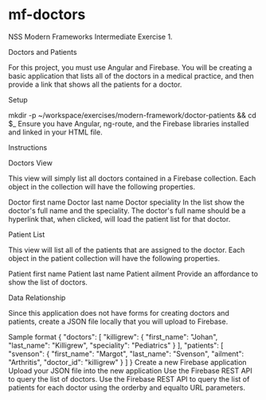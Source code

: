 # mf-doctors
NSS Modern Frameworks Intermediate Exercise 1.


Doctors and Patients

For this project, you must use Angular and Firebase. You will be creating a basic application that lists all of the doctors in a medical practice, and then provide a link that shows all the patients for a doctor.

Setup

mkdir -p ~/workspace/exercises/modern-framework/doctor-patients && cd $_
Ensure you have Angular, ng-route, and the Firebase libraries installed and linked in your HTML file.

Instructions

Doctors View

This view will simply list all doctors contained in a Firebase collection. Each object in the collection will have the following properties.

Doctor first name
Doctor last name
Doctor speciality
In the list show the doctor's full name and the speciality. The doctor's full name should be a hyperlink that, when clicked, will load the patient list for that doctor.

Patient List

This view will list all of the patients that are assigned to the doctor. Each object in the patient collection will have the following properties.

Patient first name
Patient last name
Patient ailment
Provide an affordance to show the list of doctors.

Data Relationship

Since this application does not have forms for creating doctors and patients, create a JSON file locally that you will upload to Firebase.

Sample format
{
    "doctors": [
        "killigrew": {
            "first_name": "Johan",
            "last_name": "Killigrew",
            "speciality": "Pediatrics"
        }
    ],
    "patients": [
        "svenson": {
            "first_name": "Margot",
            "last_name": "Svenson",
            "ailment": "Arthritis",
            "doctor_id": "killigrew"
        }
    ]
}
Create a new Firebase application
Upload your JSON file into the new application
Use the Firebase REST API to query the list of doctors.
Use the Firebase REST API to query the list of patients for each doctor using the orderby and equalto URL parameters.
